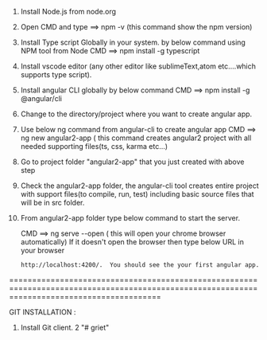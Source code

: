 1. Install Node.js from node.org
2. Open CMD and type ==> npm -v (this command show the npm version)
3. Install Type script Globally in your system. by below command using NPM tool from Node
      CMD ==> npm install -g typescript
4. Install vscode editor (any other editor like sublimeText,atom etc....which supports type script).

5. Install angular CLI globally by below command
     CMD ==> npm install -g @angular/cli
6. Change to the directory/project where you want to create angular app.
7. Use below ng command from angular-cli to create angular app
     CMD ==> ng new angular2-app ( this command creates angular2 project with all needed supporting files(ts, css, karma etc...)

8. Go to project folder "angular2-app" that you just created with above step
9. Check the angular2-app folder, the angular-cli tool creates entire project with support files(to compile, run, test) including basic source files that will be in src folder.
10. From angular2-app folder type below command to start the server.

     CMD ==> ng serve --open  ( this will open your chrome browser automatically) If it doesn't open the browser then type below URL in your browser

        http://localhost:4200/.  You should see the your first angular app.


=============================================================================================================================================

GIT INSTALLATION :

1. Install Git client.
2
"# griet" 

